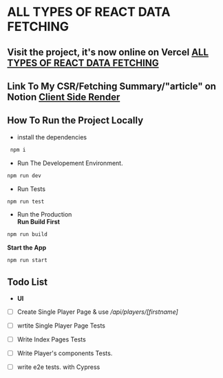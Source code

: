 # ALL TYPES OF REACT DATA FETCHING

## Visit the project, it's now online on Vercel [ALL TYPES OF REACT DATA FETCHING](https://fifa-test-methe.vercel.app)

## Link To My CSR/Fetching Summary/"article" on Notion [Client Side Render](https://locrian-haddock-df9.notion.site/How-To-CSR-Client-Side-Render-Fetch-2bc490d5b4a9482c9f70e9283e680d50)
## How To Run the Project Locally
- install the dependencies
```bash
 npm i 
```
- Run The Developement Environment.
```bash
npm run dev
```
- Run Tests 
```bash
npm run test
```

- Run the Production  
**Run Build First**
```bash
npm run build
```
**Start the App**
```bash
npm run start
```

## Todo List


- **UI**
- [ ] Create Single Player Page & use */api/players/[firstname]*
- [ ] wrtite Single Player Page Tests

- [ ] Write Index Pages Tests
- [ ] Write Player's components Tests.  
- [ ] write e2e tests. with Cypress
